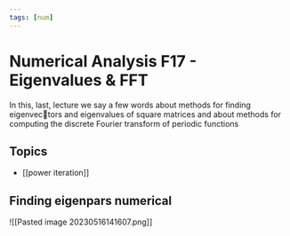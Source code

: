 ```yaml
---
tags: [num]
---
```

# Numerical Analysis F17 - Eigenvalues & FFT 
In this, last, lecture we say a few words about methods for finding eigenvectors and eigenvalues of square matrices and about methods for computing the discrete Fourier transform of periodic functions

## Topics
- [[power iteration]]


## Finding eigenpars numerical
![[Pasted image 20230516141607.png]]
